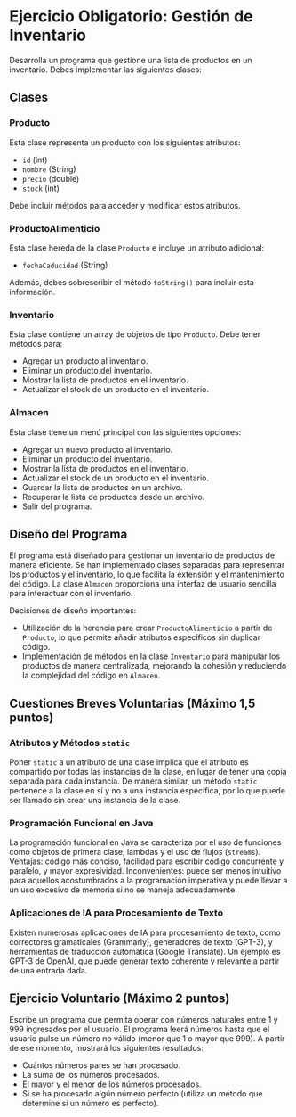 # Ejercicio Obligatorio: Gestión de Inventario

Desarrolla un programa que gestione una lista de productos en un inventario. Debes implementar las siguientes clases:

## Clases

### Producto

Esta clase representa un producto con los siguientes atributos:

- `id` (int)
- `nombre` (String)
- `precio` (double)
- `stock` (int)

Debe incluir métodos para acceder y modificar estos atributos.

### ProductoAlimenticio

Esta clase hereda de la clase `Producto` e incluye un atributo adicional:

- `fechaCaducidad` (String)

Además, debes sobrescribir el método `toString()` para incluir esta información.

### Inventario

Esta clase contiene un array de objetos de tipo `Producto`. Debe tener métodos para:

- Agregar un producto al inventario.
- Eliminar un producto del inventario.
- Mostrar la lista de productos en el inventario.
- Actualizar el stock de un producto en el inventario.

### Almacen

Esta clase tiene un menú principal con las siguientes opciones:

- Agregar un nuevo producto al inventario.
- Eliminar un producto del inventario.
- Mostrar la lista de productos en el inventario.
- Actualizar el stock de un producto en el inventario.
- Guardar la lista de productos en un archivo.
- Recuperar la lista de productos desde un archivo.
- Salir del programa.

## Diseño del Programa

El programa está diseñado para gestionar un inventario de productos de manera eficiente. Se han implementado clases separadas para representar los productos y el inventario, lo que facilita la extensión y el mantenimiento del código. La clase `Almacen` proporciona una interfaz de usuario sencilla para interactuar con el inventario.

Decisiones de diseño importantes:

- Utilización de la herencia para crear `ProductoAlimenticio` a partir de `Producto`, lo que permite añadir atributos específicos sin duplicar código.
- Implementación de métodos en la clase `Inventario` para manipular los productos de manera centralizada, mejorando la cohesión y reduciendo la complejidad del código en `Almacen`.

## Cuestiones Breves Voluntarias (Máximo 1,5 puntos)

### Atributos y Métodos `static`

Poner `static` a un atributo de una clase implica que el atributo es compartido por todas las instancias de la clase, en lugar de tener una copia separada para cada instancia. De manera similar, un método `static` pertenece a la clase en sí y no a una instancia específica, por lo que puede ser llamado sin crear una instancia de la clase.

### Programación Funcional en Java

La programación funcional en Java se caracteriza por el uso de funciones como objetos de primera clase, lambdas y el uso de flujos (`streams`). Ventajas: código más conciso, facilidad para escribir código concurrente y paralelo, y mayor expresividad. Inconvenientes: puede ser menos intuitivo para aquellos acostumbrados a la programación imperativa y puede llevar a un uso excesivo de memoria si no se maneja adecuadamente.

### Aplicaciones de IA para Procesamiento de Texto

Existen numerosas aplicaciones de IA para procesamiento de texto, como correctores gramaticales (Grammarly), generadores de texto (GPT-3), y herramientas de traducción automática (Google Translate). Un ejemplo es GPT-3 de OpenAI, que puede generar texto coherente y relevante a partir de una entrada dada.

## Ejercicio Voluntario (Máximo 2 puntos)

Escribe un programa que permita operar con números naturales entre 1 y 999 ingresados por el usuario. El programa leerá números hasta que el usuario pulse un número no válido (menor que 1 o mayor que 999). A partir de ese momento, mostrará los siguientes resultados:

- Cuántos números pares se han procesado.
- La suma de los números procesados.
- El mayor y el menor de los números procesados.
- Si se ha procesado algún número perfecto (utiliza un método que determine si un número es perfecto).
